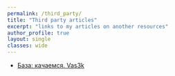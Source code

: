```yaml
---
permalink: /third_party/
title: "Third party articles"
excerpt: "links to my articles on another resources"
author_profile: true
layout: single
classes: wide
---
```


* [База: качаемся. Vas3k](https://vas3k.club/post/24620/)

